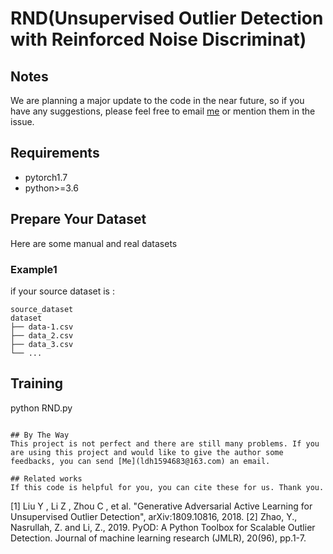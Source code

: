 # RND(Unsupervised Outlier Detection with Reinforced Noise Discriminat)

## Notes
We are planning a major update to the code in the near future, so if you have any suggestions, please feel free to email [me](ldh1594683@163.com) or mention them in the issue.

## Requirements
* pytorch1.7
* python>=3.6

## Prepare Your Dataset
Here are some manual and real datasets 

### Example1
if your source dataset is :
```
source_dataset
dataset
├── data-1.csv
├── data_2.csv
├── data_3.csv
└── ...
```


## Training
python RND.py
```

## By The Way
This project is not perfect and there are still many problems. If you are using this project and would like to give the author some feedbacks, you can send [Me](ldh1594683@163.com) an email.

## Related works
If this code is helpful for you, you can cite these for us. Thank you.
```
[1] Liu Y , Li Z , Zhou C , et al. "Generative Adversarial Active Learning for Unsupervised Outlier Detection", arXiv:1809.10816, 2018.
[2] Zhao, Y., Nasrullah, Z. and Li, Z., 2019. PyOD: A Python Toolbox for Scalable Outlier Detection. Journal of machine learning research (JMLR), 20(96), pp.1-7.
```
